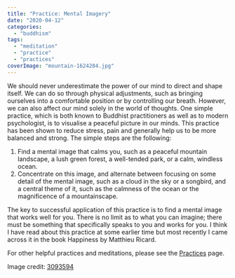 ```yaml
---
title: "Practice: Mental Imagery"
date: "2020-04-12"
categories: 
  - "buddhism"
tags: 
  - "meditation"
  - "practice"
  - "practices"
coverImage: "mountain-1624284.jpg"
---
```


We should never underestimate the power of our mind to direct and shape itself. We can do so through physical adjustments, such as bringing ourselves into a comfortable position or by controlling our breath. However, we can also affect our mind solely in the world of thoughts. One simple practice, which is both known to Buddhist practitioners as well as to modern psychologist, is to visualise a peaceful picture in our minds. This practice has been shown to reduce stress, pain and generally help us to be more balanced and strong. The simple steps are the following:

1. Find a mental image that calms you, such as a peaceful mountain landscape, a lush green forest, a well-tended park, or a calm, windless ocean.
2. Concentrate on this image, and alternate between focusing on some detail of the mental image, such as a cloud in the sky or a songbird, and a central theme of it, such as the calmness of the ocean or the magnificence of a mountainscape.

The key to successful application of this practice is to find a mental image that works well for you. There is no limit as to what you can imagine; there must be something that specifically speaks to you and works for you. I think I have read about this practice at some earlier time but most recently I came across it in the book Happiness by Matthieu Ricard.

For other helpful practices and meditations, please see the [Practices](https://spearoflight.wordpress.com/practices/) page.

Image credit: [3093594](https://pixabay.com/photos/mountain-water-landscape-1624284/)

